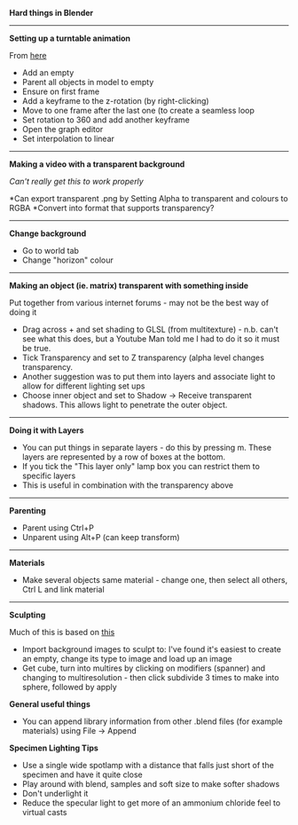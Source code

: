 **Hard things in Blender**

* * * 

**Setting up a turntable animation**

From [here](www.blenderguru.com/tutorials/turntable-animation)

* Add an empty
* Parent all objects in model to empty
* Ensure on first frame
* Add a keyframe to the z-rotation (by right-clicking)
* Move to one frame after the last one (to create a seamless loop
* Set rotation to 360 and add another keyframe
* Open the graph editor
* Set interpolation to linear

* * *

**Making a video with a transparent background**

*Can't really get this to work properly*

*Can export transparent .png by Setting Alpha to transparent and colours to RGBA
*Convert into format that supports transparency?

* * *

**Change background**

* Go to world tab
* Change "horizon" colour

* * *

**Making an object (ie. matrix) transparent with something inside**

Put together from various internet forums - may not be the best way of doing it

* Drag across + and set shading to GLSL (from multitexture) - n.b. can't see what this does, but a Youtube Man told me I had to do it so it must be true.
* Tick Transparency and set to Z transparency (alpha level changes transparency.
* Another suggestion was to put them into layers and associate light to allow for different lighting set ups 
* Choose inner object and set to Shadow -> Receive transparent shadows.  This allows light to penetrate the outer object.

* * * 

**Doing it with Layers**

* You can put things in separate layers - do this by pressing m.  These layers are represented by a row of boxes at the bottom.
* If you tick the "This layer only" lamp box you can restrict them to specific layers
* This is useful in combination with the transparency above

* * *

**Parenting**
* Parent using Ctrl+P
* Unparent using Alt+P (can keep transform)

* * *

**Materials**

* Make several objects same material - change one, then select all others, Ctrl L and link material

* * *

**Sculpting**

Much of this is based on [this](https://cgi.tutsplus.com/articles/sculpt-model-and-texture-a-low-poly-skull-in-blender--cg-7)

* Import background images to sculpt to: I've found it's easiest to create an empty, change its type to image and load up an image
* Get cube, turn into multires by clicking on modifiers (spanner) and changing to multiresolution - then click subdivide 3 times to make into sphere, followed by apply

**General useful things**

* You can append library information from other .blend files (for example materials) using File -> Append

**Specimen Lighting Tips**

* Use a single wide spotlamp with a distance that falls just short of the specimen and have it quite close
* Play around with blend, samples and soft size to make softer shadows
* Don't underlight it
* Reduce the specular light to get more of an ammonium chloride feel to virtual casts







